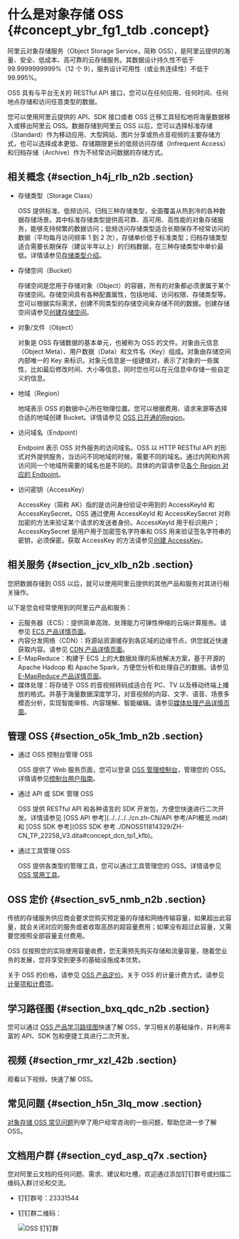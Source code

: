 # 什么是对象存储 OSS {#concept_ybr_fg1_tdb .concept}

阿里云对象存储服务（Object Storage Service，简称 OSS），是阿里云提供的海量、安全、低成本、高可靠的云存储服务。其数据设计持久性不低于 99.9999999999%（12 个 9），服务设计可用性（或业务连续性）不低于 99.995%。

OSS 具有与平台无关的 RESTful API 接口，您可以在任何应用、任何时间、任何地点存储和访问任意类型的数据。

您可以使用阿里云提供的 API、SDK 接口或者 OSS 迁移工具轻松地将海量数据移入或移出阿里云 OSS。数据存储到阿里云 OSS 以后，您可以选择标准存储（Standard）作为移动应用、大型网站、图片分享或热点音视频的主要存储方式，也可以选择成本更低、存储期限更长的低频访问存储（Infrequent Access）和归档存储（Archive）作为不经常访问数据的存储方式。

## 相关概念 {#section_h4j_rlb_n2b .section}

-   存储类型（Storage Class）

    OSS 提供标准、低频访问、归档三种存储类型，全面覆盖从热到冷的各种数据存储场景。其中标准存储类型提供高可靠、高可用、高性能的对象存储服务，能够支持频繁的数据访问；低频访问存储类型适合长期保存不经常访问的数据（平均每月访问频率 1 到 2 次），存储单价低于标准类型；归档存储类型适合需要长期保存（建议半年以上）的归档数据，在三种存储类型中单价最低。详情请参见[存储类型介绍](../../../../cn.zh-CN/开发指南/存储类型/存储类型介绍.md#)。

-   存储空间（Bucket）

    存储空间是您用于存储对象（Object）的容器，所有的对象都必须隶属于某个存储空间。存储空间具有各种配置属性，包括地域、访问权限、存储类型等。您可以根据实际需求，创建不同类型的存储空间来存储不同的数据。创建存储空间请参见[创建存储空间](../../../../cn.zh-CN/开发指南/存储空间（Bucket）/创建存储空间.md#)。

-   对象/文件（Object）

    对象是 OSS 存储数据的基本单元，也被称为 OSS 的文件。对象由元信息（Object Meta）、用户数据（Data）和文件名（Key）组成。对象由存储空间内部唯一的 Key 来标识。对象元信息是一组键值对，表示了对象的一些属性，比如最后修改时间、大小等信息，同时您也可以在元信息中存储一些自定义的信息。

-   地域（Region）

    地域表示 OSS 的数据中心所在物理位置。您可以根据费用、请求来源等选择合适的地域创建 Bucket。详情请参见 [OSS 已开通的Region](../../../../cn.zh-CN/开发指南/访问域名（Endpoint）/访问域名和数据中心.md#)。

-   访问域名（Endpoint）

    Endpoint 表示 OSS 对外服务的访问域名。OSS 以 HTTP RESTful API 的形式对外提供服务，当访问不同地域的时候，需要不同的域名。通过内网和外网访问同一个地域所需要的域名也是不同的。具体的内容请参见[各个 Region 对应的 Endpoint](../../../../cn.zh-CN/开发指南/访问域名（Endpoint）/访问域名和数据中心.md#)。

-   访问密钥（AccessKey）

    AccessKey（简称 AK）指的是访问身份验证中用到的 AccessKeyId 和 AccessKeySecret。OSS 通过使用 AccessKeyId 和 AccessKeySecret 对称加密的方法来验证某个请求的发送者身份。AccessKeyId 用于标识用户；AccessKeySecret 是用户用于加密签名字符串和 OSS 用来验证签名字符串的密钥，必须保密。获取 AccessKey 的方法请参见[创建 AccessKey](../../../../cn.zh-CN/通用参考/创建AccessKey.md#)。


## 相关服务 {#section_jcv_xlb_n2b .section}

您把数据存储到 OSS 以后，就可以使用阿里云提供的其他产品和服务对其进行相关操作。

以下是您会经常使用到的阿里云产品和服务：

-   云服务器（ECS）：提供简单高效、处理能力可弹性伸缩的云端计算服务。请参见 [ECS 产品详情页面](https://www.aliyun.com/product/ecs)。
-   内容分发网络（CDN）：将源站资源缓存到各区域的边缘节点，供您就近快速获取内容。请参见 [CDN 产品详情页面](https://www.aliyun.com/product/cdn)。
-   E-MapReduce：构建于 ECS 上的大数据处理的系统解决方案，基于开源的 Apache Hadoop 和 Apache Spark，方便您分析和处理自己的数据。请参见 [E-MapReduce 产品详情页面](https://www.aliyun.com/product/emapreduce)。
-   媒体处理：将存储于 OSS 的音视频转码成适合在 PC、TV 以及移动终端上播放的格式。并基于海量数据深度学习，对音视频的内容、文字、语音、场景多模态分析，实现智能审核、内容理解、智能编辑。请参见[媒体处理产品详情页面](https://www.aliyun.com/product/mts)。

## 管理 OSS {#section_o5k_1mb_n2b .section}

-   通过 OSS 控制台管理 OSS

    OSS 提供了 Web 服务页面，您可以登录 [OSS 管理控制台](https://oss.console.aliyun.com/overview)，管理您的 OSS。详情请参见[控制台用户指南](../../../../cn.zh-CN/控制台用户指南/登录OSS管理控制台/使用阿里云账号登录OSS管理控制台.md#)。

-   通过 API 或 SDK 管理 OSS

    OSS 提供 RESTful API 和各种语言的 SDK 开发包，方便您快速进行二次开发。详情请参见 [OSS API 参考](../../../../cn.zh-CN/API 参考/API概览.md#)和 [OSS SDK 参考](OSS SDK 参考../DNOSS11814329/ZH-CN_TP_22258_V3.dita#concept_dcn_tp1_kfb)。

-   通过工具管理 OSS

    OSS 提供各类型的管理工具，您可以通过工具管理您的 OSS。详情请参见 [OSS 常用工具](../../../../cn.zh-CN/常用工具/OSS常用工具汇总.md#)。


## OSS 定价 {#section_sv5_nmb_n2b .section}

传统的存储服务供应商会要求您购买预定量的存储和网络传输容量，如果超出此容量，就会关闭对应的服务或者收取高昂的超容量费用；如果没有超过此容量，又需要您按照全部容量支付费用。

OSS 仅按照您的实际使用容量收费，您无需预先购买存储和流量容量，随着您业务的发展，您将享受到更多的基础设施成本优势。

关于 OSS 的价格，请参见 [OSS 产品定价](https://www.aliyun.com/price/product#/oss/detail)。关于 OSS 的计量计费方式，请参见 [计量项和计费项](../../../../cn.zh-CN/计量计费/计量项和计费项.md#)。

## 学习路径图 {#section_bxq_qdc_n2b .section}

您可以通过 [OSS 产品学习路径图](https://help.aliyun.com/learn/learningpath/oss.html)快速了解 OSS，学习相关的基础操作，并利用丰富的 API、SDK 包和便捷工具进行二次开发。

## 视频 {#section_rmr_xzl_42b .section}

观看以下视频，快速了解 OSS。  

## 常见问题 {#section_h5n_3lq_mow .section}

[对象存储 OSS 常见问题](cn.zh-CN/产品简介/常见问题.md#)列举了用户经常咨询的一些问题，帮助您进一步了解 OSS。

## 文档用户群 {#section_cyd_asp_q7x .section}

您对阿里云文档的任何问题、需求、建议和吐槽，欢迎通过添加钉钉群号或扫描二维码入群讨论和交流。

-   钉钉群号：23331544
-   钉钉群二维码：

    ![OSS 钉钉群](http://static-aliyun-doc.oss-cn-hangzhou.aliyuncs.com/assets/img/4313/156687617950213_zh-CN.png)


